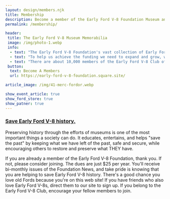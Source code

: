 ```yaml
---
layout: design/members.njk
title: Membership
description: Become a member of the Early Ford V-8 Foundation Museum and help us preserve history.
permalink: /membership/

header: 
 title: The Early Ford V-8 Museum Memorabilia
 image: /img/photo-1.webp
 info: 
  - text: "The Early Ford V-8 Foundation's vast collection of Early Ford V-8 memorabilia, parts, tools, reference literature, and even cars and trucks, has successfully been moved to our new Phase I building in Auburn, Indiana. Now that the building is up, we're getting donation offers of a lot more items! Every day we're getting closer to needing the construction of our main Museum facility, which is awaiting funding."
  - text: "To help us achieve the funding we need to expand and grow, we need a strong membership base. The larger an organization we are, the easier it will be to attract corporate sponsorship and funding."
  - text: "There are about 10,000 members of the Early Ford V-8 Club of America. The EFV8CA is NOT associated with our Foundation, although many members of the Foundation also belong to the V-8 Club. We'd like to see ALL the V-8 Club members become Foundation members."
 button: 
  text: Become A Members
  url: https://early-ford-v-8-foundation.square.site/

article_image: /img/41-merc-fordor.webp

show_event_article: true
show_ford_store: true
show_patner: true
---
```

### [Save Early Ford V-8 history.]({{page.url}})

Preserving history through the efforts of museums is one of the most important things a society can do. It educates, entertains, and helps "save the past" by keeping what we have left of the past, safe and secure, while encouraging others to restore and preserve what THEY have.

If you are already a member of the Early Ford V-8 Foundation, thank you. If not, please consider joining. The dues are just $25 per year. You'll receive bi-monthly issues of the Foundation News, and take pride is knowing that you are helping to save Early Ford V-8 history. There's a good chance you love old Fords because you're on this web site! If you have friends who also love Early Ford V-8s, direct them to our site to sign up. If you belong to the Early Ford V-8 Club, encourage your fellow members to join.


